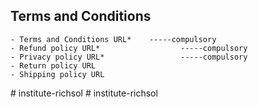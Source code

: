 ## Terms and Conditions

    - Terms and Conditions URL*    -----compulsory
    - Refund policy URL*                  -----compulsory
    - Privacy policy URL*                 -----compulsory
    - Return policy URL
    - Shipping policy URL
#   i n s t i t u t e - r i c h s o l  
 #   i n s t i t u t e - r i c h s o l  
 